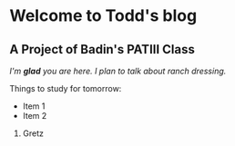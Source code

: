 # Welcome to Todd's blog

## A Project of Badin's PATIII Class

*I'm **glad** you are here. I plan to talk about ranch dressing.*

Things to study for tomorrow:
* Item 1
* Item 2

1. Gretz
